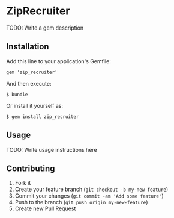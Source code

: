 # ZipRecruiter

TODO: Write a gem description

## Installation

Add this line to your application's Gemfile:

    gem 'zip_recruiter'

And then execute:

    $ bundle

Or install it yourself as:

    $ gem install zip_recruiter

## Usage

TODO: Write usage instructions here

## Contributing

1. Fork it
2. Create your feature branch (`git checkout -b my-new-feature`)
3. Commit your changes (`git commit -am 'Add some feature'`)
4. Push to the branch (`git push origin my-new-feature`)
5. Create new Pull Request
